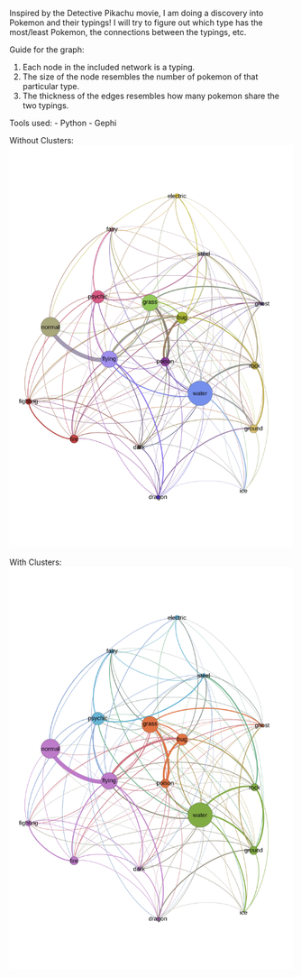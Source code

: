 Inspired by the Detective Pikachu movie, I am doing a discovery into Pokemon and their typings! I will try to figure out which type has the most/least Pokemon, the connections between the typings, etc.

Guide for the graph:

1) Each node in the included network is a typing. 
2) The size of the node resembles the number of pokemon of that particular type.
3) The thickness of the edges resembles how many pokemon share the two typings.

Tools used:
	- Python
	- Gephi

Without Clusters:
![alt text](https://github.com/shommel/poke-types/blob/master/network.jpg)


With Clusters:
![alt text](https://github.com/shommel/poke-types/blob/master/cluster.jpg)
